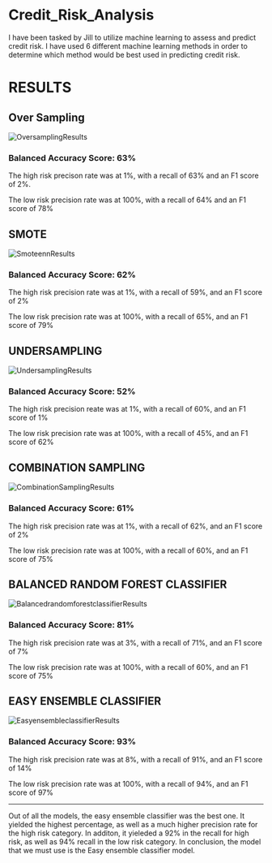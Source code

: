 # Credit_Risk_Analysis
I have been tasked by Jill to utilize machine learning to assess and predict credit risk.  I have used 6 different machine learning methods in order to determine which method would be best used in predicting credit risk.

# RESULTS

## Over Sampling

![OversamplingResults](https://user-images.githubusercontent.com/38074766/149702832-ea9de88c-62a9-4b0c-b0d9-f69471900213.png)

### Balanced Accuracy Score: 63%

The high risk precison rate was at 1%, with a recall of 63% and an F1 score of 2%.

The low risk precision rate was at 100%, with a recall of 64% and an F1 score of 78%


## SMOTE

![SmoteennResults](https://user-images.githubusercontent.com/38074766/149702840-921673aa-5fd1-4131-8f52-241282285de6.png)

### Balanced Accuracy Score: 62%

The high risk precision rate was at 1%, with a recall of 59%, and an F1 score of 2%

The low risk precision rate was at 100%, with a recall of 65%, and an F1 score of 79%

## UNDERSAMPLING

![UndersamplingResults](https://user-images.githubusercontent.com/38074766/149702850-8aded302-4f90-40b4-85aa-d578aef2f5d0.png)

### Balanced Accuracy Score: 52%

The high risk precision reate was at 1%, with a recall of 60%, and an F1 score of 1%

The low risk precision rate was at 100%, with a recall of 45%, and an F1 score of 62%

## COMBINATION SAMPLING

![CombinationSamplingResults](https://user-images.githubusercontent.com/38074766/149702865-27e3f7af-9f21-4b18-b2b8-1252e3d5770e.png)

### Balanced Accuracy Score: 61%

The high risk precision rate was at 1%, with a recall of 62%, and an F1 score of 2%

The low risk precision rate was at 100%, with a recall of 60%, and an F1 score of 75%

## BALANCED RANDOM FOREST CLASSIFIER

![BalancedrandomforestclassifierResults](https://user-images.githubusercontent.com/38074766/149702871-1c78d5cf-f713-41a0-8c0e-c3595eac52dc.png)

### Balanced Accuracy Score: 81%

The high risk precision rate was at 3%, with a recall of 71%, and an F1 score of 7%

The low risk precision rate was at 100%, with a recall of 60%, and an F1 score of 75%

## EASY ENSEMBLE CLASSIFIER

![EasyensembleclassifierResults](https://user-images.githubusercontent.com/38074766/149702875-770487cf-c40e-4f36-a86c-d977f9e21c45.png)

### Balanced Accuracy Score: 93%

The high risk precision rate was at 8%, with a recall of 91%, and an F1 score of 14%

The low risk precision rate was at 100%, with a recall of 94%, and an F1 score of 97%

---------------------------

Out of all the models, the easy ensemble classifier was the best one.  It yielded the highest percentage, as well as a much higher precision rate for the high risk category.  In additon, it yieleded a 92% in the recall for high risk, as well as 94% recall in the low risk category. In conclusion, the model that we must use is the Easy ensemble classifier model.
